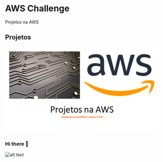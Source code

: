 # AWS Challenge
Projetos na AWS

## Projetos

![alt text](https://raw.githubusercontent.com/leoym/aws_challenge/main/challenges.png "AWS")

### Hi there 👋

![alt text](https://lym-tec.com.br/wp-content/uploads/2022/07/logo-maker-1024x421.jpg "Logo LYM")
